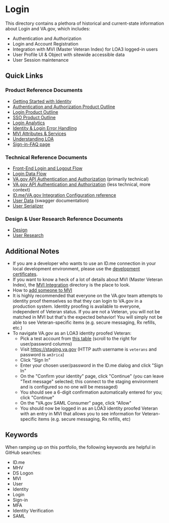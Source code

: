 # Login

This directory contains a plethora of historical and current-state information about Login and VA.gov, which includes:
* Authentication and Authorization
* Login and Account Registration
* Integration with MVI (Master Veteran Index) for LOA3 logged-in users
* User Profile UI & Object with sitewide accessible data
* User Session maintenance


## Quick Links

### Product Reference Documents
* [Getting Started with Identity](https://github.com/department-of-veterans-affairs/va.gov-team/blob/master/products/identity-personalization/login/gettingstartedidentity.md)
* [Authentication and Authorization Product Outline]()
* [Login Product Outline](https://github.com/department-of-veterans-affairs/va.gov-team/blob/master/products/identity-personalization/login/user-login/loginproductoutline.md)
* [SSO Product Outline](https://github.com/department-of-veterans-affairs/va.gov-team/blob/master/products/identity-personalization/login/sso)
* [Login Analytics](https://github.com/department-of-veterans-affairs/va.gov-team/blob/master/products/identity-personalization/login/analytics/readme.md)
* [Identity & Login Error Handling](https://github.com/department-of-veterans-affairs/va.gov-team/blob/master/products/identity-personalization/login/error-messages/readme.md)
* [MVI Attributes & Services]()
* [Understanding LOA]()
* [Sign-in-FAQ page](https://www.va.gov/sign-in-faq)



### Technical Reference Documents
* [Front-End Login and Logout Flow](https://github.com/department-of-veterans-affairs/va.gov-team/blob/master/products/identity-personalization/login/reference-documents/login/fe-login-and-logout.md)
* [Login Data Flow](https://github.com/department-of-veterans-affairs/va.gov-team/blob/master/products/identity-personalization/login/user-login/login-data-flow.md)
* [VA.gov API Authentication and Authorization](https://github.com/department-of-veterans-affairs/va.gov-team/blob/master/products/identity-personalization/login/reference-documents/auth/authentication-and-authorization.md) (primarily technical)
* [VA.gov API Authentication and Authorization](https://github.com/department-of-veterans-affairs/va.gov-team/blob/master/products/identity-personalization/login/reference-documents/auth/authentication-and-authorization-simplified.md) (less technical, more context)
* [ID.me/VA.gov Integration Configuration reference](https://github.com/department-of-veterans-affairs/va.gov-team/blob/master/products/identity-personalization/login/reference-documents/idme/idme-config.md)
* [User Data](https://department-of-veterans-affairs.github.io/va-digital-services-platform-docs/api-reference/#/user/getUser) (swagger documentation)
* [User Serializer](https://github.com/department-of-veterans-affairs/vets-api/blob/master/app/serializers/user_serializer.rb#L97-L116)

### Design & User Research Reference Documents
* [Design](https://github.com/department-of-veterans-affairs/va.gov-team/blob/master/products/identity-personalization/login/design/readme.md)
* [User Research](https://github.com/department-of-veterans-affairs/va.gov-team/tree/master/products/identity-personalization/login/research)

## Additional Notes

* If you are a developer who wants to use an ID.me connection in your local development environment, please use the [development certificates](https://github.com/department-of-veterans-affairs/va.gov-team/tree/master/products/identity-personalization/login/idme/development-certificates).
* If you want to know a heck of a lot of details about MVI (Master Veteran Index), the [MVI Integration]() directory is the place to look.
* How to [add someone to MVI]()
* It is highly recommended that everyone on the VA.gov team attempts to identity proof themselves so that they can login to VA.gov in a production system. Identity proofing is available to everyone, independent of Veteran status.  If you are not a Veteran, you will not be matched in MVI but that's the expected behavior! You will simply not be able to see Veteran-specific items (e.g. secure messaging, Rx refills, etc.)
* To navigate VA.gov as an LOA3 identity proofed Veteran:
  * Pick a test account from [this table](https://github.com/department-of-veterans-affairs/va.gov-team-sensitive/blob/master/Administrative/mvi-staging-users.csv) (scroll to the right for user/password columns)
  * Visit https://staging.va.gov (HTTP auth username is `veterans` and password is `am3rica`)
  * Click "Sign In"
  * Enter your chosen user/password in the ID.me dialog and click "Sign In"
  * On the "Confirm your identity" page, click "Continue" (you can leave "Text message" selected; this connect to the staging environment and is configured so no one will be messaged)
  * You should see a 6-digit confirmation automatically entered for you; click "Continue"
  * On the "VA.gov SAML Consumer" page, click "Allow"
  * You should now be logged in as an LOA3 identity proofed Veteran with an entry in MVI that allows you to see information for Veteran-specific items (e.g. secure messaging, Rx refills, etc)

 ## Keywords
 When ramping up on this portfolio, the following keywords are helpful in GitHub searches:
 - ID.me
 - MHV
 - DS Logon
 - MVI
 - User
 - Identity
 - Login
 - Sign-in
 - MFA
 - Identity Verification
 - SAML
